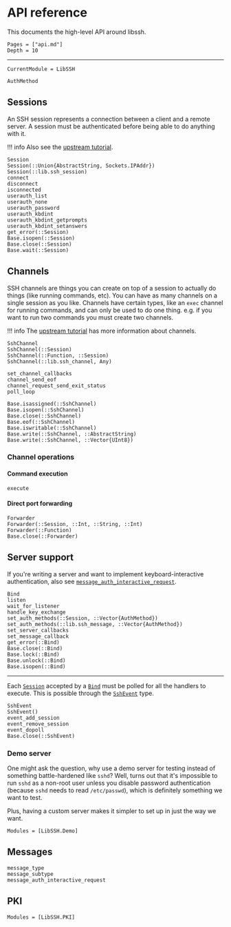 # API reference

This documents the high-level API around libssh.

```@contents
Pages = ["api.md"]
Depth = 10
```

---

```@meta
CurrentModule = LibSSH
```

```@docs
AuthMethod
```

## Sessions

An SSH session represents a connection between a client and a remote server. A
session must be authenticated before being able to do anything with it.

!!! info
    Also see the [upstream
    tutorial](https://api.libssh.org/stable/libssh_tutor_guided_tour.html).

```@docs
Session
Session(::Union{AbstractString, Sockets.IPAddr})
Session(::lib.ssh_session)
connect
disconnect
isconnected
userauth_list
userauth_none
userauth_password
userauth_kbdint
userauth_kbdint_getprompts
userauth_kbdint_setanswers
get_error(::Session)
Base.isopen(::Session)
Base.close(::Session)
Base.wait(::Session)
```

## Channels

SSH channels are things you can create on top of a session to actually do things
(like running commands, etc). You can have as many channels on a single session
as you like. Channels have certain types, like an `exec` channel for running
commands, and can only be used to do one thing. e.g. if you want to run two
commands you must create two channels.

!!! info
    The [upstream
    tutorial](https://api.libssh.org/stable/libssh_tutor_shell.html) has more
    information about channels.

```@docs
SshChannel
SshChannel(::Session)
SshChannel(::Function, ::Session)
SshChannel(::lib.ssh_channel, Any)

set_channel_callbacks
channel_send_eof
channel_request_send_exit_status
poll_loop

Base.isassigned(::SshChannel)
Base.isopen(::SshChannel)
Base.close(::SshChannel)
Base.eof(::SshChannel)
Base.iswritable(::SshChannel)
Base.write(::SshChannel, ::AbstractString)
Base.write(::SshChannel, ::Vector{UInt8})
```

### Channel operations

#### Command execution

```@docs
execute
```

#### Direct port forwarding

```@docs
Forwarder
Forwarder(::Session, ::Int, ::String, ::Int)
Forwarder(::Function)
Base.close(::Forwarder)
```

## Server support

If you're writing a server and want to implement keyboard-interactive
authentication, also see [`message_auth_interactive_request`](@ref).

```@docs
Bind
listen
wait_for_listener
handle_key_exchange
set_auth_methods(::Session, ::Vector{AuthMethod})
set_auth_methods(::lib.ssh_message, ::Vector{AuthMethod})
set_server_callbacks
set_message_callback
get_error(::Bind)
Base.close(::Bind)
Base.lock(::Bind)
Base.unlock(::Bind)
Base.isopen(::Bind)
```

---

Each [`Session`](@ref) accepted by a [`Bind`](@ref) must be polled for all the
handlers to execute. This is possible through the [`SshEvent`](@ref) type.

```@docs
SshEvent
SshEvent()
event_add_session
event_remove_session
event_dopoll
Base.close(::SshEvent)
```

### Demo server

One might ask the question, why use a demo server for testing instead of
something battle-hardened like `sshd`? Well, turns out that it's impossible to
run `sshd` as a non-root user unless you disable password authentication
(because `sshd` needs to read `/etc/passwd`), which is definitely something we
want to test.

Plus, having a custom server makes it simpler to set up in just the way we
want.

```@autodocs
Modules = [LibSSH.Demo]
```

## Messages

```@docs
message_type
message_subtype
message_auth_interactive_request
```

## PKI

```@autodocs
Modules = [LibSSH.PKI]
```
